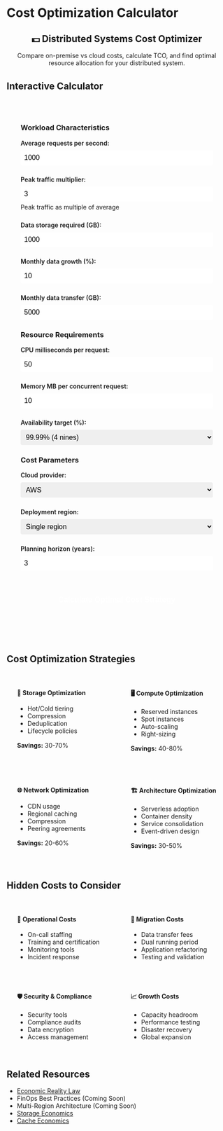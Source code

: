 # Cost Optimization Calculator

<div class="calculator-container">
<div class="calc-header">
<h2>💵 Distributed Systems Cost Optimizer</h2>
<p>Compare on-premise vs cloud costs, calculate TCO, and find optimal resource allocation for your distributed system.</p>
</div>

## Interactive Calculator

<div class="calculator-tool">
<form id="costCalc">

### Workload Characteristics
<div class="input-group">
<label for="avgRequestsPerSec">Average requests per second:</label>
<input type="number" id="avgRequestsPerSec" value="1000" min="0" step="100">
</div>

<div class="input-group">
<label for="peakMultiplier">Peak traffic multiplier:</label>
<input type="number" id="peakMultiplier" value="3" min="1" step="0.5">
<span class="help">Peak traffic as multiple of average</span>
</div>

<div class="input-group">
<label for="dataStorageGB">Data storage required (GB):</label>
<input type="number" id="dataStorageGB" value="1000" min="0" step="100">
</div>

<div class="input-group">
<label for="monthlyDataGrowth">Monthly data growth (%):</label>
<input type="number" id="monthlyDataGrowth" value="10" min="0" step="1">
</div>

<div class="input-group">
<label for="dataTransferGB">Monthly data transfer (GB):</label>
<input type="number" id="dataTransferGB" value="5000" min="0" step="500">
</div>

### Resource Requirements
<div class="input-group">
<label for="cpuPerRequest">CPU milliseconds per request:</label>
<input type="number" id="cpuPerRequest" value="50" min="1" step="10">
</div>

<div class="input-group">
<label for="memoryPerRequest">Memory MB per concurrent request:</label>
<input type="number" id="memoryPerRequest" value="10" min="1" step="1">
</div>

<div class="input-group">
<label for="availabilityTarget">Availability target (%):</label>
<select id="availabilityTarget">
<option value="99">99% (2 nines)</option>
<option value="99.9">99.9% (3 nines)</option>
<option value="99.95">99.95%</option>
<option value="99.99" selected>99.99% (4 nines)</option>
<option value="99.999">99.999% (5 nines)</option>
</select>
</div>

### Cost Parameters
<div class="input-group">
<label for="cloudProvider">Cloud provider:</label>
<select id="cloudProvider">
<option value="aws">AWS</option>
<option value="gcp">Google Cloud</option>
<option value="azure">Azure</option>
<option value="onprem">On-Premise</option>
</select>
</div>

<div class="input-group">
<label for="region">Deployment region:</label>
<select id="region">
<option value="single">Single region</option>
<option value="multi-2">2 regions (active-standby)</option>
<option value="multi-3">3 regions (active-active)</option>
<option value="global">Global (5+ regions)</option>
</select>
</div>

<div class="input-group">
<label for="planningHorizon">Planning horizon (years):</label>
<input type="number" id="planningHorizon" value="3" min="1" max="5" step="1">
</div>

<button type="button" onclick="calculateCosts()" class="calc-button">Calculate Optimal Cost Strategy</button>
</form>

<div id="results" class="results-panel">
<!-- Results will appear here -->
</div>
</div>

## Cost Optimization Strategies

<div class="strategy-grid">
<div class="strategy-card">
<h4>💾 Storage Optimization</h4>
<ul>
<li>Hot/Cold tiering</li>
<li>Compression</li>
<li>Deduplication</li>
<li>Lifecycle policies</li>
</ul>
<p><strong>Savings:</strong> 30-70%</p>
</div>

<div class="strategy-card">
<h4>🖥️ Compute Optimization</h4>
<ul>
<li>Reserved instances</li>
<li>Spot instances</li>
<li>Auto-scaling</li>
<li>Right-sizing</li>
</ul>
<p><strong>Savings:</strong> 40-80%</p>
</div>

<div class="strategy-card">
<h4>🌐 Network Optimization</h4>
<ul>
<li>CDN usage</li>
<li>Regional caching</li>
<li>Compression</li>
<li>Peering agreements</li>
</ul>
<p><strong>Savings:</strong> 20-60%</p>
</div>

<div class="strategy-card">
<h4>🏗️ Architecture Optimization</h4>
<ul>
<li>Serverless adoption</li>
<li>Container density</li>
<li>Service consolidation</li>
<li>Event-driven design</li>
</ul>
<p><strong>Savings:</strong> 30-50%</p>
</div>
</div>

## Hidden Costs to Consider

<div class="hidden-costs">
<div class="cost-category">
<h4>👥 Operational Costs</h4>
<ul>
<li>On-call staffing</li>
<li>Training and certification</li>
<li>Monitoring tools</li>
<li>Incident response</li>
</ul>
</div>

<div class="cost-category">
<h4>🔄 Migration Costs</h4>
<ul>
<li>Data transfer fees</li>
<li>Dual running period</li>
<li>Application refactoring</li>
<li>Testing and validation</li>
</ul>
</div>

<div class="cost-category">
<h4>🛡️ Security & Compliance</h4>
<ul>
<li>Security tools</li>
<li>Compliance audits</li>
<li>Data encryption</li>
<li>Access management</li>
</ul>
</div>

<div class="cost-category">
<h4>📈 Growth Costs</h4>
<ul>
<li>Capacity headroom</li>
<li>Performance testing</li>
<li>Disaster recovery</li>
<li>Global expansion</li>
</ul>
</div>
</div>

## Related Resources

- [Economic Reality Law](/part1-axioms/law7-economics/)
- FinOps Best Practices (Coming Soon)
- Multi-Region Architecture (Coming Soon)
- [Storage Economics](/quantitative/storage-economics)
- [Cache Economics](/quantitative/cache-economics)

<script>
// Simplified cloud pricing model (real pricing is more complex)
const cloudPricing = {
    aws: {
        compute: { vcpu: 0.05, memory: 0.005 }, // per hour
        storage: { ssd: 0.10, hdd: 0.025 }, // per GB per month
        transfer: { egress: 0.09, ingress: 0 }, // per GB
        loadBalancer: 25, // per month
        multiRegionPremium: 1.2
    },
    gcp: {
        compute: { vcpu: 0.045, memory: 0.0045 },
        storage: { ssd: 0.09, hdd: 0.02 },
        transfer: { egress: 0.08, ingress: 0 },
        loadBalancer: 20,
        multiRegionPremium: 1.15
    },
    azure: {
        compute: { vcpu: 0.048, memory: 0.0048 },
        storage: { ssd: 0.095, hdd: 0.022 },
        transfer: { egress: 0.087, ingress: 0 },
        loadBalancer: 22,
        multiRegionPremium: 1.18
    },
    onprem: {
        serverCost: 5000, // per server
        serverLifespan: 3, // years
        powerCooling: 200, // per server per month
        networkHardware: 50000, // one-time
        staffMultiplier: 1.5 // vs cloud
    }
};

function calculateCosts() {
    // Get inputs
    const avgRPS = parseFloat(document.getElementById('avgRequestsPerSec').value);
    const peakMultiplier = parseFloat(document.getElementById('peakMultiplier').value);
    const storageGB = parseFloat(document.getElementById('dataStorageGB').value);
    const monthlyGrowth = parseFloat(document.getElementById('monthlyDataGrowth').value) / 100;
    const transferGB = parseFloat(document.getElementById('dataTransferGB').value);
    const cpuPerRequest = parseFloat(document.getElementById('cpuPerRequest').value);
    const memoryPerRequest = parseFloat(document.getElementById('memoryPerRequest').value);
    const availabilityTarget = parseFloat(document.getElementById('availabilityTarget').value);
    const provider = document.getElementById('cloudProvider').value;
    const region = document.getElementById('region').value;
    const planYears = parseInt(document.getElementById('planningHorizon').value);
    
    // Calculate resource requirements
    const peakRPS = avgRPS * peakMultiplier;
    const avgConcurrentRequests = avgRPS * (cpuPerRequest / 1000); // Little's Law
    const peakConcurrentRequests = peakRPS * (cpuPerRequest / 1000);
    
    // CPU requirements (with 70% target utilization)
    const vcpusNeeded = Math.ceil((peakRPS * cpuPerRequest / 1000) / 0.7);
    
    // Memory requirements
    const memoryGB = Math.ceil((peakConcurrentRequests * memoryPerRequest) / 1024);
    
    // Redundancy for availability
    let redundancyFactor = 1;
    if (availabilityTarget >= 99.99) redundancyFactor = 2;
    if (availabilityTarget >= 99.999) redundancyFactor = 3;
    
    // Regional multiplier
    let regionMultiplier = 1;
    if (region === 'multi-2') regionMultiplier = 2;
    if (region === 'multi-3') regionMultiplier = 3;
    if (region === 'global') regionMultiplier = 5;
    
    // Calculate costs for each option
    const costBreakdown = {};
    
    if (provider === 'onprem') {
        // On-premise calculation
        const serversNeeded = Math.ceil((vcpusNeeded * redundancyFactor) / 16); // 16 vCPUs per server
        const totalServers = serversNeeded * regionMultiplier;
        
        costBreakdown.onprem = calculateOnPremCosts(
            totalServers,
            storageGB,
            transferGB,
            planYears,
            monthlyGrowth
        );
    } else {
        // Cloud calculation
        costBreakdown.cloud = calculateCloudCosts(
            provider,
            vcpusNeeded * redundancyFactor * regionMultiplier,
            memoryGB * redundancyFactor * regionMultiplier,
            storageGB,
            transferGB,
            region,
            planYears,
            monthlyGrowth
        );
        
        // Also calculate comparison with other providers
        ['aws', 'gcp', 'azure'].forEach(p => {
            if (p !== provider) {
                costBreakdown[p] = calculateCloudCosts(
                    p,
                    vcpusNeeded * redundancyFactor * regionMultiplier,
                    memoryGB * redundancyFactor * regionMultiplier,
                    storageGB,
                    transferGB,
                    region,
                    planYears,
                    monthlyGrowth
                );
            }
        });
    }
    
    // Generate results
    displayCostResults(costBreakdown, {
        avgRPS,
        peakRPS,
        vcpusNeeded: vcpusNeeded * redundancyFactor * regionMultiplier,
        memoryGB: memoryGB * redundancyFactor * regionMultiplier,
        storageGB,
        planYears,
        provider,
        region
    });
}

function calculateCloudCosts(provider, vcpus, memoryGB, storageGB, transferGB, region, years, growthRate) {
    const pricing = cloudPricing[provider];
    const monthlyHours = 730;
    
    // Compute costs
    const computeMonthly = (vcpus * pricing.compute.vcpu + memoryGB * pricing.compute.memory) * monthlyHours;
    
    // Storage costs (assuming 80% SSD, 20% HDD)
    const storageMonthly = storageGB * (0.8 * pricing.storage.ssd + 0.2 * pricing.storage.hdd);
    
    // Transfer costs
    const transferMonthly = transferGB * pricing.transfer.egress;
    
    // Additional services
    const servicesMonthly = pricing.loadBalancer * (region === 'single' ? 1 : parseInt(region.split('-')[1] || 5));
    
    // Apply regional premium
    const regionPremium = region !== 'single' ? pricing.multiRegionPremium : 1;
    
    // Calculate total over time with growth
    let totalCost = 0;
    let monthlyBreakdown = [];
    
    for (let month = 0; month < years * 12; month++) {
        const growthFactor = Math.pow(1 + growthRate, month);
        const monthCost = (computeMonthly + storageMonthly * growthFactor + transferMonthly + servicesMonthly) * regionPremium;
        totalCost += monthCost;
        
        if (month % 12 === 0) {
            monthlyBreakdown.push({
                year: month / 12 + 1,
                monthly: monthCost,
                compute: computeMonthly * regionPremium,
                storage: storageMonthly * growthFactor * regionPremium,
                transfer: transferMonthly * regionPremium,
                services: servicesMonthly * regionPremium
            });
        }
    }
    
    return {
        total: totalCost,
        monthlyAverage: totalCost / (years * 12),
        breakdown: monthlyBreakdown,
        provider: provider
    };
}

function calculateOnPremCosts(servers, storageGB, transferGB, years, growthRate) {
    const pricing = cloudPricing.onprem;
    
    // Capital expenses
    const serverCapex = servers * pricing.serverCost;
    const networkCapex = pricing.networkHardware;
    const storageCapex = (storageGB / 1000) * 2000; // $2/GB for enterprise storage
    
    // Operating expenses per month
    const powerCoolingMonthly = servers * pricing.powerCooling;
    const bandwidthMonthly = transferGB * 0.02; // Assuming $0.02/GB
    const staffingMonthly = 15000 * pricing.staffMultiplier; // Assuming base cloud staffing of $15k/month
    
    // Calculate total over time
    let totalCost = serverCapex + networkCapex + storageCapex;
    let monthlyBreakdown = [];
    
    for (let month = 0; month < years * 12; month++) {
        const growthFactor = Math.pow(1 + growthRate, month);
        
        // Additional storage capex every year for growth
        if (month > 0 && month % 12 === 0) {
            totalCost += (storageGB * (Math.pow(1 + growthRate, 12) - 1) / 1000) * 2000;
        }
        
        // Monthly opex
        const monthCost = powerCoolingMonthly + bandwidthMonthly + staffingMonthly;
        totalCost += monthCost;
        
        if (month % 12 === 0) {
            monthlyBreakdown.push({
                year: month / 12 + 1,
                monthly: monthCost,
                capex: month === 0 ? serverCapex + networkCapex + storageCapex : 0,
                opex: monthCost,
                cumulative: totalCost
            });
        }
    }
    
    return {
        total: totalCost,
        monthlyAverage: totalCost / (years * 12),
        breakdown: monthlyBreakdown,
        provider: 'onprem',
        capex: serverCapex + networkCapex + storageCapex
    };
}

function displayCostResults(costBreakdown, params) {
    let resultsHTML = `
        <h3>💰 Cost Optimization Analysis</h3>
        
        <div class="summary-section">
            <h4>Workload Summary</h4>
            <div class="summary-grid">
                <div class="summary-item">
                    <span class="label">Average Load:</span>
                    <span class="value">${params.avgRPS.toLocaleString()} RPS</span>
                </div>
                <div class="summary-item">
                    <span class="label">Peak Load:</span>
                    <span class="value">${params.peakRPS.toLocaleString()} RPS</span>
                </div>
                <div class="summary-item">
                    <span class="label">Compute:</span>
                    <span class="value">${params.vcpusNeeded} vCPUs</span>
                </div>
                <div class="summary-item">
                    <span class="label">Memory:</span>
                    <span class="value">${params.memoryGB} GB</span>
                </div>
                <div class="summary-item">
                    <span class="label">Storage:</span>
                    <span class="value">${params.storageGB.toLocaleString()} GB</span>
                </div>
                <div class="summary-item">
                    <span class="label">Regions:</span>
                    <span class="value">${params.region}</span>
                </div>
            </div>
        </div>
        
        <div class="cost-comparison">
            <h4>Total Cost Comparison (${params.planYears} years)</h4>
            <div class="comparison-cards">
    `;
    
    // Sort providers by total cost
    const sortedProviders = Object.entries(costBreakdown)
        .sort((a, b) => a[1].total - b[1].total);
    
    sortedProviders.forEach(([provider, costs], index) => {
        const isLowest = index === 0;
        const monthlyAvg = costs.monthlyAverage;
        
        resultsHTML += `
            <div class="provider-card ${isLowest ? 'lowest-cost' : ''}">
                <h5>${provider.toUpperCase()} ${isLowest ? '✅' : ''}</h5>
                <div class="cost-total">$${costs.total.toLocaleString()}</div>
                <div class="cost-monthly">$${monthlyAvg.toFixed(0).toLocaleString()}/month avg</div>
                ${costs.capex ? `<div class="cost-capex">Capex: $${costs.capex.toLocaleString()}</div>` : ''}
                <div class="cost-savings">${isLowest ? 'BEST VALUE' : `+${(((costs.total / sortedProviders[0][1].total) - 1) * 100).toFixed(0)}% vs best`}</div>
            </div>
        `;
    });
    
    resultsHTML += `
            </div>
        </div>
        
        <div class="optimization-recommendations">
            <h4>💡 Cost Optimization Recommendations</h4>
            <ul>
    `;
    
    // Generate recommendations based on analysis
    const lowestCost = sortedProviders[0][1].total;
    const currentProvider = costBreakdown[params.provider] || costBreakdown.cloud;
    
    if (currentProvider && currentProvider.total > lowestCost * 1.1) {
        resultsHTML += `<li class="urgent">⚠️ Consider switching to ${sortedProviders[0][0].toUpperCase()} for ${(((currentProvider.total / lowestCost) - 1) * 100).toFixed(0)}% cost savings</li>`;
    }
    
    if (params.avgRPS < params.peakRPS * 0.3) {
        resultsHTML += '<li>High peak-to-average ratio (3x) - consider auto-scaling or serverless</li>';
    }
    
    if (params.storageGB > 5000) {
        resultsHTML += '<li>Large storage footprint - implement tiered storage (hot/warm/cold)</li>';
    }
    
    if (params.region !== 'single' && params.provider !== 'onprem') {
        resultsHTML += '<li>Multi-region deployment - use reserved instances for baseline capacity</li>';
    }
    
    resultsHTML += `
                <li>Implement aggressive auto-scaling to reduce idle capacity</li>
                <li>Use spot instances for batch workloads (up to 90% savings)</li>
                <li>Compress data transfers to reduce egress costs</li>
                <li>Review and optimize unused resources monthly</li>
            </ul>
        </div>
        
        <div class="cost-breakdown-chart">
            <h4>Cost Breakdown by Category</h4>
            <canvas id="costChart" width="600" height="300"></canvas>
        </div>
        
        <div class="savings-opportunities">
            <h4>Quick Win Opportunities</h4>
            <table class="responsive-table">
  <thead>
    <tr>
                    <th>Action</th>
                    <th>Effort</th>
                    <th>Potential Savings</th>
                    <th>Time to Implement</th>
                </tr>
  </thead>
  <tbody>
    <tr>
                    <td data-label="Action">Right-size instances</td>
                    <td data-label="Effort">Low</td>
                    <td data-label="Potential Savings">10-30%</td>
                    <td data-label="Time to Implement">1 week</td>
                </tr>
    <tr>
                    <td data-label="Action">Reserved instances</td>
                    <td data-label="Effort">Low</td>
                    <td data-label="Potential Savings">30-60%</td>
                    <td data-label="Time to Implement">Immediate</td>
                </tr>
    <tr>
                    <td data-label="Action">Storage tiering</td>
                    <td data-label="Effort">Medium</td>
                    <td data-label="Potential Savings">40-70%</td>
                    <td data-label="Time to Implement">2-4 weeks</td>
                </tr>
    <tr>
                    <td data-label="Action">CDN implementation</td>
                    <td data-label="Effort">Medium</td>
                    <td data-label="Potential Savings">20-50%</td>
                    <td data-label="Time to Implement">2-3 weeks</td>
                </tr>
    <tr>
                    <td data-label="Action">Serverless migration</td>
                    <td data-label="Effort">High</td>
                    <td data-label="Potential Savings">50-80%</td>
                    <td data-label="Time to Implement">2-6 months</td>
                </tr>
  </tbody>
</table>
        </div>
    `;
    
    document.getElementById('results').innerHTML = resultsHTML;
    
    // Draw cost breakdown chart
    if (sortedProviders.length > 0) {
        drawCostChart(sortedProviders[0][1]);
    }
}

function drawCostChart(providerCosts) {
    const canvas = document.getElementById('costChart');
    if (!canvas || !providerCosts.breakdown || providerCosts.breakdown.length === 0) return;
    
    const ctx = canvas.getContext('2d');
    const width = canvas.width;
    const height = canvas.height;
    const padding = 40;
    
    // Clear canvas
    ctx.clearRect(0, 0, width, height);
    
    // Prepare data
    const categories = providerCosts.breakdown[0].compute !== undefined 
        ? ['compute', 'storage', 'transfer', 'services']
        : ['capex', 'opex'];
    
    const colors = {
        compute: '#5448C8',
        storage: '#00BCD4',
        transfer: '#4CAF50',
        services: '#FF9800',
        capex: '#F44336',
        opex: '#9C27B0'
    };
    
    // Draw bars for first year costs
    const firstYear = providerCosts.breakdown[0];
    const values = categories.map(cat => firstYear[cat] || 0);
    const maxValue = Math.max(...values);
    
    const barWidth = (width - 2 * padding) / categories.length - 20;
    const barSpacing = 20;
    
    categories.forEach((category, i) => {
        const value = values[i];
        const barHeight = (value / maxValue) * (height - 2 * padding);
        const x = padding + i * (barWidth + barSpacing);
        const y = height - padding - barHeight;
        
        // Draw bar
        ctx.fillStyle = colors[category];
        ctx.fillRect(x, y, barWidth, barHeight);
        
        // Draw label
        ctx.fillStyle = '#333';
        ctx.font = '12px sans-serif';
        ctx.textAlign = 'center';
        ctx.fillText(category.charAt(0).toUpperCase() + category.slice(1), x + barWidth / 2, height - padding + 20);
        
        // Draw value
        ctx.fillText(`$${(value / 1000).toFixed(0)}k`, x + barWidth / 2, y - 5);
    });
    
    // Title
    ctx.font = '14px sans-serif';
    ctx.fillText('Monthly Cost Breakdown (Year 1)', width / 2, padding / 2);
}
</script>

<style>
.calculator-container {
    max-width: 1000px;
    margin: 0 auto;
}

.calc-header {
    text-align: center;
    margin-bottom: 2rem;
}

.calculator-tool {
    background: var(--md-code-bg-color);
    padding: 2rem;
    border-radius: 8px;
    margin-bottom: 2rem;
}

.input-group {
    margin-bottom: 1.5rem;
}

.input-group label {
    display: block;
    font-weight: 600;
    margin-bottom: 0.5rem;
}

.input-group input, .input-group select {
    width: 100%;
    padding: 0.5rem;
    border: 1px solid var(--md-default-fg-color--lighter);
    border-radius: 4px;
    font-size: 1rem;
}

.input-group .help {
    display: block;
    font-size: 0.875rem;
    color: var(--md-default-fg-color--light);
    margin-top: 0.25rem;
}

.calc-button {
    width: 100%;
    padding: 1rem;
    background: var(--md-primary-fg-color);
    color: white;
    border: none;
    border-radius: 4px;
    font-size: 1.1rem;
    font-weight: 600;
    cursor: pointer;
    margin-top: 1rem;
}

.calc-button:hover {
    background: var(--md-primary-fg-color--dark);
}

.results-panel {
    margin-top: 2rem;
}

.summary-section {
    margin-bottom: 2rem;
    padding: 1.5rem;
    background: var(--md-code-bg-color);
    border-radius: 8px;
}

.summary-grid {
    display: grid;
    grid-template-columns: repeat(auto-fit, minmax(150px, 1fr));
    gap: 1rem;
    margin-top: 1rem;
}

.summary-item {
    text-align: center;
}

.summary-item .label {
    display: block;
    font-size: 0.875rem;
    color: var(--md-default-fg-color--light);
}

.summary-item .value {
    display: block;
    font-size: 1.25rem;
    font-weight: 600;
    color: var(--md-primary-fg-color);
}

.cost-comparison {
    margin: 2rem 0;
    padding: 1.5rem;
    background: var(--md-code-bg-color);
    border-radius: 8px;
}

.comparison-cards {
    display: grid;
    grid-template-columns: repeat(auto-fit, minmax(200px, 1fr));
    gap: 1rem;
    margin-top: 1rem;
}

.provider-card {
    padding: 1.5rem;
    background: var(--md-default-bg-color);
    border: 2px solid var(--md-default-fg-color--lighter);
    border-radius: 8px;
    text-align: center;
}

.provider-card.lowest-cost {
    border-color: #51cf66;
    background: #d3f9d8;
}

.provider-card h5 {
    margin: 0 0 1rem 0;
    color: var(--md-primary-fg-color);
}

.cost-total {
    font-size: 2rem;
    font-weight: 700;
    color: var(--md-primary-fg-color);
}

.cost-monthly {
    font-size: 0.875rem;
    color: var(--md-default-fg-color--light);
    margin: 0.5rem 0;
}

.cost-capex {
    font-size: 0.875rem;
    color: var(--md-warning-fg-color);
}

.cost-savings {
    margin-top: 1rem;
    padding: 0.5rem;
    background: var(--md-primary-fg-color--light);
    border-radius: 4px;
    font-weight: 600;
}

.optimization-recommendations {
    margin: 2rem 0;
    padding: 1.5rem;
    background: var(--md-code-bg-color);
    border-radius: 8px;
}

.optimization-recommendations ul {
    list-style: none;
    padding: 0;
}

.optimization-recommendations li {
    padding: 0.75rem 0;
    padding-left: 2rem;
    position: relative;
}

.optimization-recommendations li:before {
    content: "→";
    position: absolute;
    left: 0.5rem;
}

.optimization-recommendations li.urgent {
    color: var(--md-error-fg-color);
    font-weight: 600;
}

.cost-breakdown-chart {
    margin: 2rem 0;
    padding: 1.5rem;
    background: var(--md-code-bg-color);
    border-radius: 8px;
}

# costChart {
    max-width: 100%;
    height: auto;
}

.savings-opportunities {
    margin: 2rem 0;
    padding: 1.5rem;
    background: var(--md-code-bg-color);
    border-radius: 8px;
}

.savings-opportunities table {
    width: 100%;
    border-collapse: collapse;
    margin-top: 1rem;
}

.savings-opportunities th,
.savings-opportunities td {
    padding: 0.75rem;
    text-align: left;
    border-bottom: 1px solid var(--md-default-fg-color--lighter);
}

.savings-opportunities th {
    font-weight: 600;
    background: var(--md-default-bg-color);
}

.strategy-grid {
    display: grid;
    grid-template-columns: repeat(auto-fit, minmax(220px, 1fr));
    gap: 1rem;
    margin: 2rem 0;
}

.strategy-card {
    padding: 1.5rem;
    background: var(--md-code-bg-color);
    border-radius: 8px;
}

.strategy-card h4 {
    margin-top: 0;
    color: var(--md-primary-fg-color);
}

.strategy-card p {
    margin-top: 1rem;
    font-size: 0.875rem;
    color: var(--md-default-fg-color--light);
}

.hidden-costs {
    display: grid;
    grid-template-columns: repeat(auto-fit, minmax(200px, 1fr));
    gap: 1rem;
    margin: 2rem 0;
}

.cost-category {
    padding: 1.5rem;
    background: var(--md-warning-bg-color);
    border-radius: 8px;
    border-left: 4px solid var(--md-warning-fg-color);
}

.cost-category h4 {
    margin-top: 0;
    color: var(--md-warning-fg-color);
}

.cost-category ul {
    margin: 0.5rem 0;
    padding-left: 1.5rem;
}

@media (max-width: 768px) {
    .calculator-tool {
        padding: 1rem;
    }
    
    .strategy-grid, .hidden-costs {
        grid-template-columns: 1fr;
    }
}
</style>
</div>